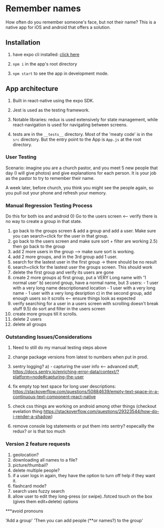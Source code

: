 # Remember names

How often do you remember someone's face, but not their name? This is a native app for iOS and android that offers a solution.

## Installation

1. have expo cli installed: [click here](https://docs.expo.io/versions/v31.0.0/introduction/installation)

2. `npm i` in the app's root directory

3. `npm start` to see the app in development mode. 

## App architecture

1. Built in react-native using the expo SDK. 

2. Jest is used as the testing framework.

3. Notable libraries: redux is used extensively for state management, while react-navigation is used for navigating between screens.

4. tests are in the `__tests__` directory.  Most of the 'meaty code' is in the `src` directory. But the entry point to the App is `App.js` at the root directory.

### User Testing
Scenario: imagine you are a church pastor, and you meet 5 new people that day (I will give photos) and
give explanations for each person. It is your job as the pastor to try to remember their name.

A week later, before church, you think you might see the people again, so you pull out your phone
and refresh your memory.

### Manual Regression Testing Process

Do this for both ios and android
0) Go to the users screen <-- verify there is no way to create a group in that state.
1) go back to the groups screen & add a group and add a user. Make sure you can search+click for the user in that group.
2) go back to the users screen and make sure sort + filter are working
2.5) then go back to the group
3) add 2 more users in the group --> make sure sort is working.
4) add 2 more groups, and in the 3rd group add 1 user.
5) search for the lastest user in the first group -> there should be no result
6) search+click for the lastest user the groups screen. This should work
7) delete the first group and verify its users are gone
8) create 2 more groups
    a) first group, put a VERY Long name with '1 normal user'
    b) second group, have a normal name, but 3 users:
        - 1 user with a very long name descriptionand location
        - 1 user with a very long name
        - 1 user with a very long desription 
    c) in the second group, add enough users so it scrolls <-- ensure things look as expected
9) verify searching for a user in a users screen with scrolling doesn't break stuff
9.5) do sort and filter in the users screen
10) create more groups till it scrolls.
11) delete 2 users
12) delete all groups

 
### Outstanding Issues/Considerations
1) Need to still do my manual testing steps above
2) change package versions from latest to numbers when put in prod.
3) sentry logging?
  a) - capturing the user info <--  advanced stuff, https://docs.sentry.io/enriching-error-data/context/?platform=node#capturing-the-user
4) fix empty top text space for long user descriptions: https://stackoverflow.com/questions/50884639/empty-text-space-in-a-continuous-text-component-react-native
5) check css things are working on android among other things (checkout evelation thing https://stackoverflow.com/questions/29323544/how-do-i-render-a-shadow)

14) remove console log statements or put them into sentry? especailly the redux? or is that too much


### Version 2 feature requests
1) geolocation?
2) downloading all names to a file?
3) picture/thumbail?
4) delete multiple people?
5) if a user logs in again, they have the option to turn off help if they want it.
6) flashcard mode?
7) search uses fuzzy search
8) allow user to edit they long-press (or swipe)..fotced touch on the box (gives them edit+delete) options

***avoid pronouns

'Add a group'
'Then you can add people (**or names?) to the group'


